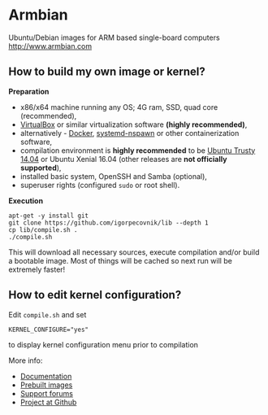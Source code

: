 # Armbian

Ubuntu/Debian images for ARM based single-board computers
http://www.armbian.com

## How to build my own image or kernel?

**Preparation**

- x86/x64 machine running any OS; 4G ram, SSD, quad core (recommended),
- [VirtualBox](https://www.virtualbox.org/wiki/Downloads) or similar virtualization software **(highly recommended)**,
- alternatively - [Docker](https://github.com/igorpecovnik/lib/pull/255#issuecomment-205045273), [systemd-nspawn](https://www.freedesktop.org/software/systemd/man/systemd-nspawn.html) or other containerization software,
- compilation environment is **highly recommended** to be [Ubuntu Trusty 14.04](http://archive.ubuntu.com/ubuntu/dists/trusty-updates/main/installer-amd64/current/images/netboot/mini.iso) or Ubuntu Xenial 16.04 (other releases are **not officially supported**),
- installed basic system, OpenSSH and Samba (optional),
- superuser rights (configured `sudo` or root shell).

**Execution**
	
	apt-get -y install git
	git clone https://github.com/igorpecovnik/lib --depth 1
	cp lib/compile.sh .
	./compile.sh
	
This will download all necessary sources, execute compilation and/or build a bootable image. Most of things will be cached so next run will be extremely faster!

## How to edit kernel configuration?

Edit `compile.sh` and set

	KERNEL_CONFIGURE="yes"

to display kernel configuration menu prior to compilation

More info:

- [Documentation](http://www.armbian.com/using-armbian-tools/)
- [Prebuilt images](http://www.armbian.com/download/)
- [Support forums](http://forum.armbian.com/ "Armbian support forum")
- [Project at Github](https://github.com/igorpecovnik/lib)